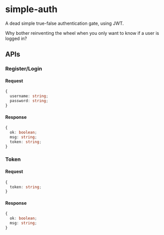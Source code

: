 # simple-auth

A dead simple true-false authentication gate, using JWT.

Why bother reinventing the wheel when you only want to know if a user is logged in?

## APIs

### Register/Login

#### Request

```typescript
{
  username: string;
  password: string;
}
```

#### Response

```typescript
{
  ok: boolean;
  msg: string;
  token: string;
}
```

### Token

#### Request

```typescript
{
  token: string;
}
```

#### Response

```typescript
{
  ok: boolean;
  msg: string;
}
```
